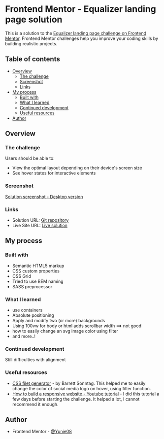 # Frontend Mentor - Equalizer landing page solution

This is a solution to the [Equalizer landing page challenge on Frontend Mentor](https://www.frontendmentor.io/challenges/equalizer-landing-page-7VJ4gp3DE). Frontend Mentor challenges help you improve your coding skills by building realistic projects. 

## Table of contents

- [Overview](#overview)
  - [The challenge](#the-challenge)
  - [Screenshot](#screenshot)
  - [Links](#links)
- [My process](#my-process)
  - [Built with](#built-with)
  - [What I learned](#what-i-learned)
  - [Continued development](#continued-development)
  - [Useful resources](#useful-resources)
- [Author](#author)


## Overview

### The challenge

Users should be able to:

- View the optimal layout depending on their device's screen size
- See hover states for interactive elements

### Screenshot

[Solution screenshot - Desktop version](.\images\screenshot\solution-screenshot.png)

### Links

- Solution URL: [Git repository](https://github.com/Yunie08/frontend-mentor-equalizer-landing-page-challenge.git)
- Live Site URL: [Live solution](https://optimistic-kare-1f2128.netlify.app/)

## My process

### Built with

- Semantic HTML5 markup
- CSS custom properties
- CSS Grid
- Tried to use BEM naming
- SASS preprocessor


### What I learned

- use containers
- Absolute positioning
- Apply and modify two (or more) backgrounds
- Using 100vw for body or html adds scrollbar width ==> not good
- how to easily change an svg image color using filter
- and more..!

### Continued development

Still difficulties with alignment

### Useful resources

- [CSS filet generator](https://codepen.io/sosuke/pen/Pjoqqp) - by Barrett Sonntag.  This helped me to easily change the color of social media logo on hover, using filter function.
- [How to build a responsive website - Youtube tutorial](https://www.youtube.com/watch?v=p0bGHP-PXD4) - I did this tutorial a few days before starting the challenge. It helped a lot, I cannot recommend it enough.

## Author

- Frontend Mentor - [@Yunie08](https://www.frontendmentor.io/profile/Yunie08)

